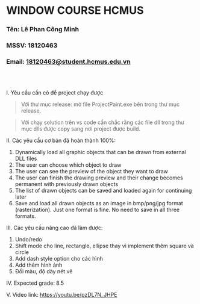 # WINDOW COURSE HCMUS

### Tên: Lê Phan Công Minh
### MSSV: 18120463
### Email: 18120463@student.hcmus.edu.vn
<br>
<br>

I. Yêu cầu cần có để project chạy được  
 > Với thư mục release: mở file ProjectPaint.exe bên trong thư mục release.

 > Với chạy solution trên vs code cần chắc rằng các file dll trong thư mục dlls được copy sang nơi project được build.

II. Các yêu cầu cơ bản đã hoàn thành 100%:
 1. Dynamically load all graphic objects that can be drawn from external DLL files
 2. The user can choose which object to draw
 3. The user can see the preview of the object they want to draw
 4. The user can finish the drawing preview and their change becomes permanent with previously drawn objects
 5. The list of drawn objects can be saved and loaded again for continuing later
 6. Save and load all drawn objects as an image in bmp/png/jpg format (rasterization). Just one format is fine. No need to save in all three formats.  

III. Các yêu cầu nâng cao đã làm được:
 1. Undo/redo
 2. Shift mode cho line, rectangle, ellipse thay vì implement thêm square và circle
 3. Add dash style option cho các hình
 4. Add thêm hình ảnh
 5. Đổi màu, độ dày nét vẽ

IV. Expected grade: 8.5

V. Video link: https://youtu.be/pzDL7N_JHPE
